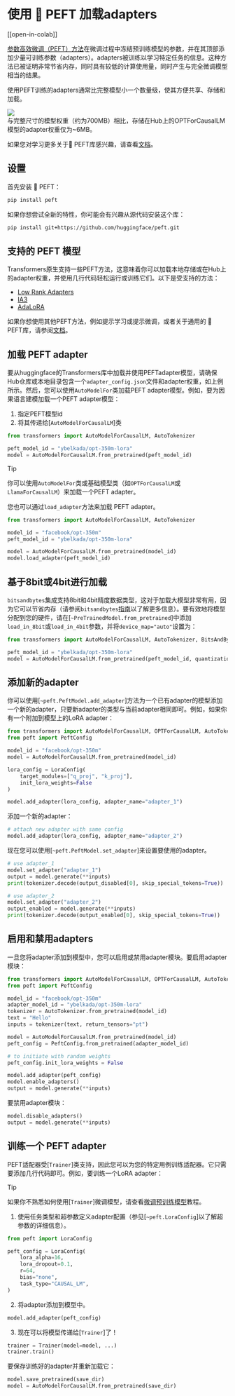 <!--Copyright 2023 The HuggingFace Team. All rights reserved.
Licensed under the Apache License, Version 2.0 (the "License"); you may not use this file except in compliance with
the License. You may obtain a copy of the License at
http://www.apache.org/licenses/LICENSE-2.0
Unless required by applicable law or agreed to in writing, software distributed under the License is distributed on
an "AS IS" BASIS, WITHOUT WARRANTIES OR CONDITIONS OF ANY KIND, either express or implied. See the License for the
specific language governing permissions and limitations under the License.
⚠️ Note that this file is in Markdown but contain specific syntax for our doc-builder (similar to MDX) that may not be
rendered properly in your Markdown viewer.
-->

# 使用 🤗 PEFT 加载adapters

[[open-in-colab]]

[参数高效微调（PEFT）方法](https://huggingface.co/blog/peft)在微调过程中冻结预训练模型的参数，并在其顶部添加少量可训练参数（adapters）。adapters被训练以学习特定任务的信息。这种方法已被证明非常节省内存，同时具有较低的计算使用量，同时产生与完全微调模型相当的结果。

使用PEFT训练的adapters通常比完整模型小一个数量级，使其方便共享、存储和加载。

<div class="flex flex-col justify-center">
  <img src="https://huggingface.co/datasets/huggingface/documentation-images/resolve/main/peft/PEFT-hub-screenshot.png"/>
  <figcaption class="text-center">与完整尺寸的模型权重（约为700MB）相比，存储在Hub上的OPTForCausalLM模型的adapter权重仅为~6MB。</figcaption>
</div>

如果您对学习更多关于🤗 PEFT库感兴趣，请查看[文档](https://huggingface.co/docs/peft/index)。


## 设置

首先安装 🤗 PEFT：

```bash
pip install peft
```

如果你想尝试全新的特性，你可能会有兴趣从源代码安装这个库：

```bash
pip install git+https://github.com/huggingface/peft.git
```
## 支持的 PEFT 模型

Transformers原生支持一些PEFT方法，这意味着你可以加载本地存储或在Hub上的adapter权重，并使用几行代码轻松运行或训练它们。以下是受支持的方法：

- [Low Rank Adapters](https://huggingface.co/docs/peft/conceptual_guides/lora)
- [IA3](https://huggingface.co/docs/peft/conceptual_guides/ia3)
- [AdaLoRA](https://huggingface.co/papers/2303.10512)

如果你想使用其他PEFT方法，例如提示学习或提示微调，或者关于通用的 🤗 PEFT库，请参阅[文档](https://huggingface.co/docs/peft/index)。

## 加载 PEFT adapter

要从huggingface的Transformers库中加载并使用PEFTadapter模型，请确保Hub仓库或本地目录包含一个`adapter_config.json`文件和adapter权重，如上例所示。然后，您可以使用`AutoModelFor`类加载PEFT adapter模型。例如，要为因果语言建模加载一个PEFT adapter模型：

1. 指定PEFT模型id
2. 将其传递给[`AutoModelForCausalLM`]类

```py
from transformers import AutoModelForCausalLM, AutoTokenizer

peft_model_id = "ybelkada/opt-350m-lora"
model = AutoModelForCausalLM.from_pretrained(peft_model_id)
```

> [!TIP]
> 你可以使用`AutoModelFor`类或基础模型类（如`OPTForCausalLM`或`LlamaForCausalLM`）来加载一个PEFT adapter。

您也可以通过`load_adapter`方法来加载 PEFT adapter。

```py
from transformers import AutoModelForCausalLM, AutoTokenizer

model_id = "facebook/opt-350m"
peft_model_id = "ybelkada/opt-350m-lora"

model = AutoModelForCausalLM.from_pretrained(model_id)
model.load_adapter(peft_model_id)
```

## 基于8bit或4bit进行加载

`bitsandbytes`集成支持8bit和4bit精度数据类型，这对于加载大模型非常有用，因为它可以节省内存（请参阅`bitsandbytes`[指南](./quantization#bitsandbytes-integration)以了解更多信息）。要有效地将模型分配到您的硬件，请在[`~PreTrainedModel.from_pretrained`]中添加`load_in_8bit`或`load_in_4bit`参数，并将`device_map="auto"`设置为：

```py
from transformers import AutoModelForCausalLM, AutoTokenizer, BitsAndBytesConfig

peft_model_id = "ybelkada/opt-350m-lora"
model = AutoModelForCausalLM.from_pretrained(peft_model_id, quantization_config=BitsAndBytesConfig(load_in_8bit=True))
```

## 添加新的adapter

你可以使用[`~peft.PeftModel.add_adapter`]方法为一个已有adapter的模型添加一个新的adapter，只要新adapter的类型与当前adapter相同即可。例如，如果你有一个附加到模型上的LoRA adapter：

```py
from transformers import AutoModelForCausalLM, OPTForCausalLM, AutoTokenizer
from peft import PeftConfig

model_id = "facebook/opt-350m"
model = AutoModelForCausalLM.from_pretrained(model_id)

lora_config = LoraConfig(
    target_modules=["q_proj", "k_proj"],
    init_lora_weights=False
)

model.add_adapter(lora_config, adapter_name="adapter_1")
```


添加一个新的adapter：

```py
# attach new adapter with same config
model.add_adapter(lora_config, adapter_name="adapter_2")
```
现在您可以使用[`~peft.PeftModel.set_adapter`]来设置要使用的adapter。

```py
# use adapter_1
model.set_adapter("adapter_1")
output = model.generate(**inputs)
print(tokenizer.decode(output_disabled[0], skip_special_tokens=True))

# use adapter_2
model.set_adapter("adapter_2")
output_enabled = model.generate(**inputs)
print(tokenizer.decode(output_enabled[0], skip_special_tokens=True))
```

## 启用和禁用adapters
一旦您将adapter添加到模型中，您可以启用或禁用adapter模块。要启用adapter模块：


```py
from transformers import AutoModelForCausalLM, OPTForCausalLM, AutoTokenizer
from peft import PeftConfig

model_id = "facebook/opt-350m"
adapter_model_id = "ybelkada/opt-350m-lora"
tokenizer = AutoTokenizer.from_pretrained(model_id)
text = "Hello"
inputs = tokenizer(text, return_tensors="pt")

model = AutoModelForCausalLM.from_pretrained(model_id)
peft_config = PeftConfig.from_pretrained(adapter_model_id)

# to initiate with random weights
peft_config.init_lora_weights = False

model.add_adapter(peft_config)
model.enable_adapters()
output = model.generate(**inputs)
```
要禁用adapter模块：

```py
model.disable_adapters()
output = model.generate(**inputs)
```
## 训练一个 PEFT adapter

PEFT适配器受[`Trainer`]类支持，因此您可以为您的特定用例训练适配器。它只需要添加几行代码即可。例如，要训练一个LoRA adapter：


> [!TIP]
> 如果你不熟悉如何使用[`Trainer`]微调模型，请查看[微调预训练模型](training)教程。

1. 使用任务类型和超参数定义adapter配置（参见[`~peft.LoraConfig`]以了解超参数的详细信息）。

```py
from peft import LoraConfig

peft_config = LoraConfig(
    lora_alpha=16,
    lora_dropout=0.1,
    r=64,
    bias="none",
    task_type="CAUSAL_LM",
)
```

2. 将adapter添加到模型中。

```py
model.add_adapter(peft_config)
```

3. 现在可以将模型传递给[`Trainer`]了！

```py
trainer = Trainer(model=model, ...)
trainer.train()
```

要保存训练好的adapter并重新加载它：

```py
model.save_pretrained(save_dir)
model = AutoModelForCausalLM.from_pretrained(save_dir)
```

<!--
TODO: (@younesbelkada @stevhliu)
-   Link to PEFT docs for further details
-   Trainer  
-   8-bit / 4-bit examples ?
-->
